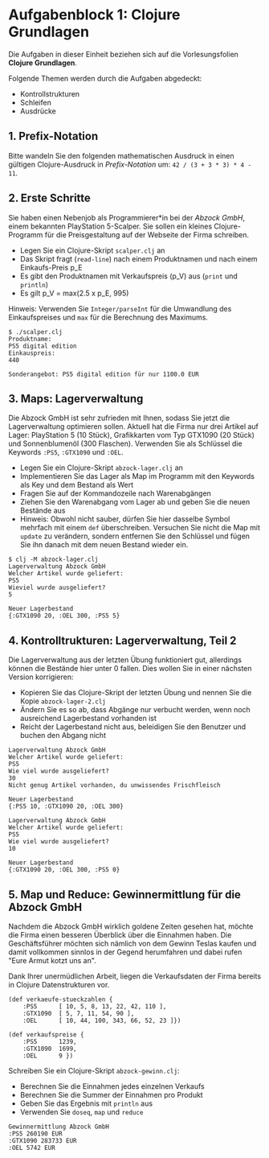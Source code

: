 # Aufgabenblock 1: Clojure Grundlagen

Die Aufgaben in dieser Einheit beziehen sich auf die Vorlesungsfolien __Clojure Grundlagen__.

Folgende Themen werden durch die Aufgaben abgedeckt:

  * Kontrollstrukturen
  * Schleifen
  * Ausdrücke


## 1. Prefix-Notation
Bitte wandeln Sie den folgenden mathematischen Ausdruck in einen gültigen Clojure-Ausdruck in _Prefix-Notation_ um: `42 / (3 + 3 * 3) * 4 - 11`.



## 2. Erste Schritte

Sie haben einen Nebenjob als Programmierer*in bei der _Abzock GmbH_, einem bekannten PlayStation 5-Scalper. Sie sollen ein kleines Clojure-Programm für die Preisgestaltung auf der Webseite der Firma schreiben.

  * Legen Sie ein Clojure-Skript `scalper.clj` an
  * Das Skript fragt (`read-line`) nach einem Produktnamen und nach einem Einkaufs-Preis p_E
  * Es gibt den Produktnamen mit Verkaufspreis (p_V) aus (`print` und `println`)
  * Es gilt p_V = max(2.5 x p_E, 995)

Hinweis: Verwenden Sie `Integer/parseInt` für die Umwandlung des Einkaufspreises und `max` für die Berechnung des Maximums.

```console
$ ./scalper.clj
Produktname:
PS5 digital edition
Einkauspreis:
440

Sonderangebot: PS5 digital edition für nur 1100.0 EUR
```



## 3. Maps: Lagerverwaltung

Die Abzock GmbH ist sehr zufrieden mit Ihnen, sodass Sie jetzt die Lagerverwaltung optimieren sollen. Aktuell hat die Firma nur drei Artikel auf Lager: PlayStation 5 (10 Stück), Grafikkarten vom Typ GTX1090 (20 Stück) und Sonnenblumenöl (300 Flaschen). Verwenden Sie als Schlüssel die Keywords `:PS5`, `:GTX1090` und `:OEL`.

  * Legen Sie ein Clojure-Skript  `abzock-lager.clj` an
  * Implementieren Sie das Lager als Map im Programm mit den Keywords als Key und dem Bestand als Wert
  * Fragen Sie auf der Kommandozeile nach Warenabgängen
  * Ziehen Sie den Warenabgang vom Lager ab und geben Sie die neuen Bestände aus
  * Hinweis: Obwohl nicht sauber, dürfen Sie hier dasselbe Symbol mehrfach mit einem `def` überschreiben. Versuchen Sie nicht die Map mit `update` zu verändern, sondern entfernen Sie den Schlüssel und fügen Sie ihn danach mit dem neuen Bestand wieder ein.

```console
$ clj -M abzock-lager.clj
Lagerverwaltung Abzock GmbH
Welcher Artikel wurde geliefert:
PS5
Wieviel wurde ausgeliefert?
5

Neuer Lagerbestand
{:GTX1090 20, :OEL 300, :PS5 5}
```



## 4. Kontrolltrukturen: Lagerverwaltung, Teil 2

Die Lagerverwaltung aus der letzten Übung funktioniert gut, allerdings können die Bestände hier unter 0 fallen. Dies wollen Sie in einer nächsten Version korrigieren:

  * Kopieren Sie das Clojure-Skript der letzten Übung und nennen Sie die Kopie `abzock-lager-2.clj`
  * Ändern Sie es so ab, dass Abgänge nur verbucht werden, wenn noch ausreichend Lagerbestand vorhanden ist
  * Reicht der Lagerbestand nicht aus, beleidigen Sie den Benutzer und buchen den Abgang nicht

```console
Lagerverwaltung Abzock GmbH
Welcher Artikel wurde geliefert:
PS5
Wie viel wurde ausgeliefert?
30
Nicht genug Artikel vorhanden, du unwissendes Frischfleisch

Neuer Lagerbestand
{:PS5 10, :GTX1090 20, :OEL 300}
```

```console
Lagerverwaltung Abzock GmbH
Welcher Artikel wurde geliefert:
PS5
Wie viel wurde ausgeliefert?
10

Neuer Lagerbestand
{:GTX1090 20, :OEL 300, :PS5 0}
```



## 5. Map und Reduce: Gewinnermittlung für die Abzock GmbH

Nachdem die Abzock GmbH wirklich goldene Zeiten gesehen hat, möchte die Firma einen besseren Überblick über die Einnahmen haben. Die Geschäftsführer möchten sich nämlich von dem Gewinn Teslas kaufen und damit vollkommen sinnlos in der Gegend herumfahren und dabei rufen "Eure Armut kotzt uns an".

Dank Ihrer unermüdlichen Arbeit, liegen die Verkaufsdaten der Firma bereits in Clojure Datenstrukturen vor.

```clojure{Verkaufte Stückzahlen}
(def verkaeufe-stueckzahlen {
    :PS5      [ 10, 5, 8, 13, 22, 42, 110 ],
    :GTX1090  [ 5, 7, 11, 54, 90 ],
    :OEL      [ 10, 44, 100, 343, 66, 52, 23 ]})
```

```clojure{Verkaufspreise}
(def verkaufspreise {
    :PS5      1239,
    :GTX1090  1699,
    :OEL      9 })
```

Schreiben Sie ein Clojure-Skript `abzock-gewinn.clj`:

  * Berechnen Sie die Einnahmen jedes einzelnen Verkaufs
  * Berechnen Sie die Summer der Einnahmen pro Produkt
  * Geben Sie das Ergebnis mit `println` aus
  * Verwenden Sie `doseq`, `map` und `reduce`

```console{Ausgabe des Programms}
Gewinnermittlung Abzock GmbH
:PS5 260190 EUR
:GTX1090 283733 EUR
:OEL 5742 EUR
```



